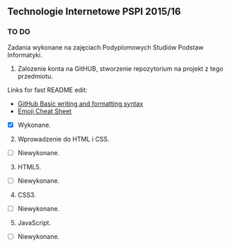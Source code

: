 ## Technologie Internetowe PSPI 2015/16

### TO DO
Zadania wykonane na zajęciach Podyplomowych Studiów Podstaw Informatyki.

1. Zalozenie konta na GitHUB, stworzenie repozytorium na projekt z tego przedmiotu.

  Links for fast README edit:
  * [GitHub Basic writing and formatting syntax](https://help.github.com/articles/basic-writing-and-formatting-syntax/)
  * [Emoji Cheat Sheet](http://www.emoji-cheat-sheet.com/)
  - [X] Wykonane.

2. Wprowadzenie do HTML i CSS.

  - [ ] Niewykonane.

3. HTML5.

  - [ ] Niewykonane.

4. CSS3.

  - [ ] Niewykonane.

5. JavaScript.

  - [ ] Niewykonane.


